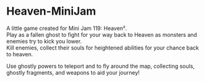 # Heaven-MiniJam

A little game created for Mini Jam 119: Heaven².
\
Play as a fallen ghost to fight for your way back to Heaven as monsters and enemies try to kick you lower. 
\
Kill enemies, collect their souls for heightened abilities  for your chance back to heaven.

Use ghostly powers to teleport and to fly around the map, collecting souls, ghostly fragments, and weapons to aid your journey!
